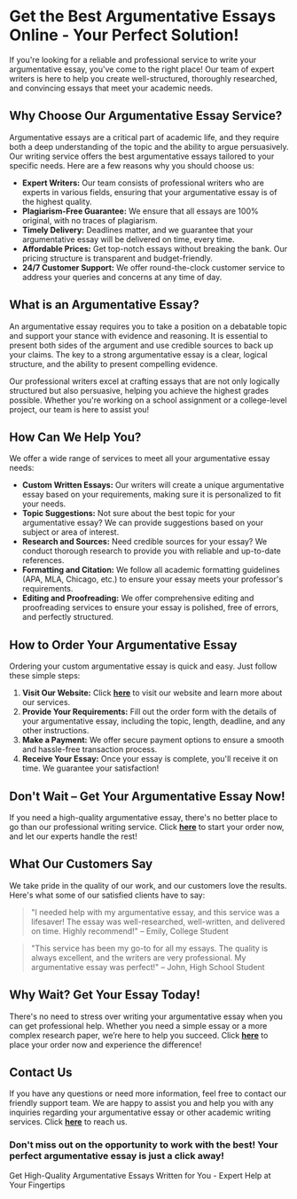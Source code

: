 <h1>Get the Best Argumentative Essays Online - Your Perfect Solution!</h1>

<p>If you're looking for a reliable and professional service to write your argumentative essay, you've come to the right place! Our team of expert writers is here to help you create well-structured, thoroughly researched, and convincing essays that meet your academic needs.</p>

<h2>Why Choose Our Argumentative Essay Service?</h2>

<p>Argumentative essays are a critical part of academic life, and they require both a deep understanding of the topic and the ability to argue persuasively. Our writing service offers the best argumentative essays tailored to your specific needs. Here are a few reasons why you should choose us:</p>

<ul>
    <li><strong>Expert Writers:</strong> Our team consists of professional writers who are experts in various fields, ensuring that your argumentative essay is of the highest quality.</li>
    <li><strong>Plagiarism-Free Guarantee:</strong> We ensure that all essays are 100% original, with no traces of plagiarism.</li>
    <li><strong>Timely Delivery:</strong> Deadlines matter, and we guarantee that your argumentative essay will be delivered on time, every time.</li>
    <li><strong>Affordable Prices:</strong> Get top-notch essays without breaking the bank. Our pricing structure is transparent and budget-friendly.</li>
    <li><strong>24/7 Customer Support:</strong> We offer round-the-clock customer service to address your queries and concerns at any time of day.</li>
</ul>

<h2>What is an Argumentative Essay?</h2>

<p>An argumentative essay requires you to take a position on a debatable topic and support your stance with evidence and reasoning. It is essential to present both sides of the argument and use credible sources to back up your claims. The key to a strong argumentative essay is a clear, logical structure, and the ability to present compelling evidence.</p>

<p>Our professional writers excel at crafting essays that are not only logically structured but also persuasive, helping you achieve the highest grades possible. Whether you're working on a school assignment or a college-level project, our team is here to assist you!</p>

<h2>How Can We Help You?</h2>

<p>We offer a wide range of services to meet all your argumentative essay needs:</p>

<ul>
    <li><strong>Custom Written Essays:</strong> Our writers will create a unique argumentative essay based on your requirements, making sure it is personalized to fit your needs.</li>
    <li><strong>Topic Suggestions:</strong> Not sure about the best topic for your argumentative essay? We can provide suggestions based on your subject or area of interest.</li>
    <li><strong>Research and Sources:</strong> Need credible sources for your essay? We conduct thorough research to provide you with reliable and up-to-date references.</li>
    <li><strong>Formatting and Citation:</strong> We follow all academic formatting guidelines (APA, MLA, Chicago, etc.) to ensure your essay meets your professor's requirements.</li>
    <li><strong>Editing and Proofreading:</strong> We offer comprehensive editing and proofreading services to ensure your essay is polished, free of errors, and perfectly structured.</li>
</ul>

<h2>How to Order Your Argumentative Essay</h2>

<p>Ordering your custom argumentative essay is quick and easy. Just follow these simple steps:</p>

<ol>
    <li><strong>Visit Our Website:</strong> Click <a href="https://tinyurl.com/topessay?keyword=argumenative+essay"><strong>here</strong></a> to visit our website and learn more about our services.</li>
    <li><strong>Provide Your Requirements:</strong> Fill out the order form with the details of your argumentative essay, including the topic, length, deadline, and any other instructions.</li>
    <li><strong>Make a Payment:</strong> We offer secure payment options to ensure a smooth and hassle-free transaction process.</li>
    <li><strong>Receive Your Essay:</strong> Once your essay is complete, you'll receive it on time. We guarantee your satisfaction!</li>
</ol>

<h2>Don't Wait – Get Your Argumentative Essay Now!</h2>

<p>If you need a high-quality argumentative essay, there's no better place to go than our professional writing service. Click <a href="https://tinyurl.com/topessay?keyword=argumenative+essay"><strong>here</strong></a> to start your order now, and let our experts handle the rest!</p>

<h2>What Our Customers Say</h2>

<p>We take pride in the quality of our work, and our customers love the results. Here's what some of our satisfied clients have to say:</p>

<blockquote>
    "I needed help with my argumentative essay, and this service was a lifesaver! The essay was well-researched, well-written, and delivered on time. Highly recommend!" – Emily, College Student
</blockquote>

<blockquote>
    "This service has been my go-to for all my essays. The quality is always excellent, and the writers are very professional. My argumentative essay was perfect!" – John, High School Student
</blockquote>

<h2>Why Wait? Get Your Essay Today!</h2>

<p>There's no need to stress over writing your argumentative essay when you can get professional help. Whether you need a simple essay or a more complex research paper, we’re here to help you succeed. Click <a href="https://tinyurl.com/topessay?keyword=argumenative+essay"><strong>here</strong></a> to place your order now and experience the difference!</p>

<h2>Contact Us</h2>

<p>If you have any questions or need more information, feel free to contact our friendly support team. We are happy to assist you and help you with any inquiries regarding your argumentative essay or other academic writing services. Click <a href="https://tinyurl.com/topessay?keyword=argumenative+essay"><strong>here</strong></a> to reach us.</p>

<h3>Don't miss out on the opportunity to work with the best! Your perfect argumentative essay is just a click away!</h3>
Get High-Quality Argumentative Essays Written for You - Expert Help at Your Fingertips
